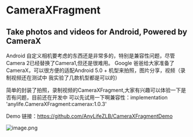 # CameraXFragment

## Take photos and videos for Android,  Powered by CameraX

Android 自定义相机要考虑的东西还是非常多的，特别是兼容性问题，尽管Camera 2已经替换了Camera1,但还是很难用。
Google 爸爸给大家准备了CameraX，可以很方便的适配Android 5.0 + 机型来拍照，图片分享，视频（录制视频还在测试中
我实验了几款机型都是可以的）

简单的封装了拍照，录制视频的CameraXFragment,大家有兴趣可以体验一下是否有问题，目前还在开发中
可以先试用一下啊兼容性：implementation 'anylife.CameraXFragment:camerax:1.0.3'

Demo 链接：https://github.com/AnyLifeZLB/CameraXFragmentDemo

![image.png](https://upload-images.jianshu.io/upload_images/2376786-d2379a8523f3dc64.png?imageMogr2/auto-orient/strip%7CimageView2/2/w/1240)
